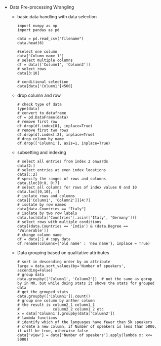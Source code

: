 - Data Pre-processing Wrangling
  - basic data handling with data selection
  
        import numpy as np
        import pandas as pd
        
        data = pd.read_csv("filename")
        data.head(6)
        
        #select one column
        data['Column name 1']
        # select multiple columns
        df = data[['Column1', 'Column2']]
        # select rows
        data[3:10]
        
        # conditional selection
        data[data['Column1']<500]
  - drop column and row
        
        # check type of data
        type(data)
        # convert to dataframe
        df = pd.DataFrame(data)
        # remove first row
        df.drop(df.index[0], inplace=True)
        # remove first two rows
        df.drop(df.index[:2], inplace=True)
        # drop column by name
        df.drop(['Column1'], axis=1, inplace=True)
  - subsetting and indexing
        
        # select all entries from index 2 onwards
        data[2:]
        # select entries at even index locations
        data[::2]
        # specify the ranges of rows and columns
        data.iloc[0:8, 0:7]
        # select all columns for rows of index values 0 and 10
        data.loc[[0,10], :]
        # isolate rows and columns
        data[['Column1', 'Column2']][4:7]
        # isolate by row names
        data[data.Countries == "Italy"]
        # isolate by two row labels
        data.loc[data['Countries'].isin(['Italy', 'Germany'])]
        # select rows with multiple conditions
        data[(data.Countries == 'India') & (data.Degree == 'Vulnerable')]
        # change column name
        df = data[:] # copy data
        df.rename(columns={'old name' : 'new name'}, inplace = True)
        
  - Data grouping based on qualitative attributes
  
        # sort in descending order by an attribute
        large = data.sort_values(by='Number of speakers', ascending=False)
        # group data
        data.groupby(['Column1', 'Column2'])  # not the same as gorup by in MR, but while doing stats it shows the stats for grouped data
        # get the grouped stats
        data.groupby(['Column1']).count()
        # group one column by anther column
        # the result is column2_1 column1_1
        #               column2_2 column1_2 etc
        x = data['Column1'].groupby(data['Column2'])
        # lambda functions
        # identify which of the languages have fewer than 5k speakers
        # create a new column, if Number of speakers is less than 5000, it will be true, otherwise false
        data['view'] = data['Number of speakers'].apply(lambda x: x<= 5000)
